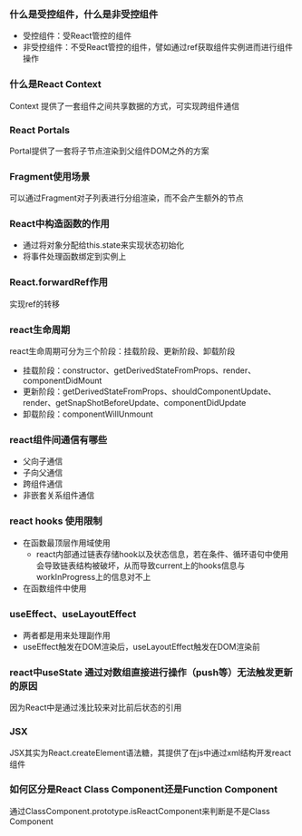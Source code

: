 ### 什么是受控组件，什么是非受控组件
- 受控组件：受React管控的组件
- 非受控组件：不受React管控的组件，譬如通过ref获取组件实例进而进行组件操作

### 什么是React Context
Context 提供了一套组件之间共享数据的方式，可实现跨组件通信

### React Portals
Portal提供了一套将子节点渲染到父组件DOM之外的方案

### Fragment使用场景
可以通过Fragment对子列表进行分组渲染，而不会产生额外的节点

### React中构造函数的作用
- 通过将对象分配给this.state来实现状态初始化
- 将事件处理函数绑定到实例上

### React.forwardRef作用
实现ref的转移

### react生命周期
react生命周期可分为三个阶段：挂载阶段、更新阶段、卸载阶段
- 挂载阶段：constructor、getDerivedStateFromProps、render、componentDidMount
- 更新阶段：getDerivedStateFromProps、shouldComponentUpdate、render、getSnapShotBeforeUpdate、componentDidUpdate
- 卸载阶段：componentWillUnmount

### react组件间通信有哪些
- 父向子通信
- 子向父通信
- 跨组件通信
- 非嵌套关系组件通信

### react hooks 使用限制
- 在函数最顶层作用域使用
    - react内部通过链表存储hook以及状态信息，若在条件、循环语句中使用会导致链表结构被破坏，从而导致current上的hooks信息与workInProgress上的信息对不上
- 在函数组件中使用

### useEffect、useLayoutEffect
- 两者都是用来处理副作用
- useEffect触发在DOM渲染后，useLayoutEffect触发在DOM渲染前

### react中useState 通过对数组直接进行操作（push等）无法触发更新的原因
因为React中是通过浅比较来对比前后状态的引用


### JSX
JSX其实为React.createElement语法糖，其提供了在js中通过xml结构开发react组件

### 如何区分是React Class Component还是Function Component
通过ClassComponent.prototype.isReactComponent来判断是不是Class Component